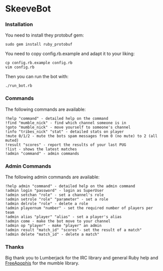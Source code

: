 SkeeveBot
=========

### Installation ###

You need to install they protobuf gem:

	sudo gem install ruby_protobuf

You need to copy config.rb.example and adapt it to your liking:
	
	cp config.rb.example config.rb
	vim config.rb

Then you can run the bot with:

	./run_bot.rb

### Commands ###

The following commands are available:

	!help "command" - detailed help on the command
	!find "mumble_nick" - find which channel someone is in
	!goto "mumble_nick" - move yourself to someone's channel
	!info "tribes_nick" "stat" - detailed stats on player
	!mute 0/1/2 - mute the bots spam messages from 0 (no mute) to 2 (all muted)
	!result "scores" - report the results of your last PUG
	!list - shows the latest matches
	!admin "command" - admin commands

### Admin Commands ###

The following admin commands are available:

	!help admin "command" - detailed help on the admin command
	!admin login "password" - login as SuperUser
	!admin setchan "role" - set a channel's role
	!admin setrole "role" "parameter" - set a role
	!admin delrole "role" - delete a role
	!admin playernum "number" - set the required number of players per team
	!admin alias "player" "alias" - set a player's alias
	!admin come - make the bot move to your channel
	!admin op "player" - make "player" an admin
	!admin result "match_id" "scores"- set the result of a match"
	!admin delete "match_id" - delete a match"

### Thanks ###

Big thank you to Lumberjack for the IRC library and general Ruby help and [FreeApophis](https://github.com/FreeApophis) for the mumble library.
